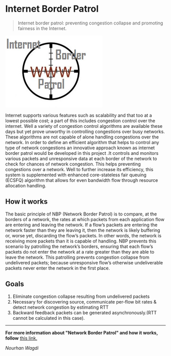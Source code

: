 # Internet Border Patrol

> Internet border patrol: preventing congestion collapse and promoting fairness in the Internet.

![net_border_patrol](icon.jpg)

Internet supports various features such as scalability and that too at a lowest possible cost; a part of this includes congestion control over the internet. Well a variety of congestion control algorithms are available these days but yet prove unworthy in controlling congestions over busy networks. These algorithms are not capable of alone handling congestions over the network. In order to define an efficient algorithm that helps to control any type of network congestions an innovative approach known as internet border patrol would be developed in this project .It controls and monitors various packets and unresponsive data at each border of the network to check for chances of network congestion. This helps preventing congestions over a network. Well to further increase its efficiency, this system is supplemented with enhanced core-stateless fair queuing (ECSFQ) algorithm that allows for even bandwidth flow through resource allocation handling.

## How it works
The basic principle of NBP (Network Border Patrol) is to compare, at the borders of a network, the rates at which packets from each application flow are entering and leaving the network. If a flow’s packets are entering the network faster than they are leaving it, then the network is likely buffering or, worse yet, discarding the flow’s packets. In other words, the network is receiving more packets than it is capable of handling. NBP prevents this scenario by patrolling the network’s borders, ensuring that each flow’s packets do not enter the network at a rate greater than they are able to leave the network. This patrolling prevents congestion collapse from undelivered packets; because unresponsive flow’s otherwise undeliverable packets never enter the network in the first place. 

## Goals
1. Eliminate congestion collapse resulting from undelivered packets
2. Necessary for discovering source, communicate per-flow bit rates & detect network congestion by estimating RTT
3. Backward feedback packets can be generated asynchronously.(RTT cannot be calculated in this case).

*****

__For more information about "Network Border Patrol" and how it works, follow__ [this link.](https://scialert.net/fulltextmobile/?doi=itj.2006.427.432)

*Nourhan Wagdi*
